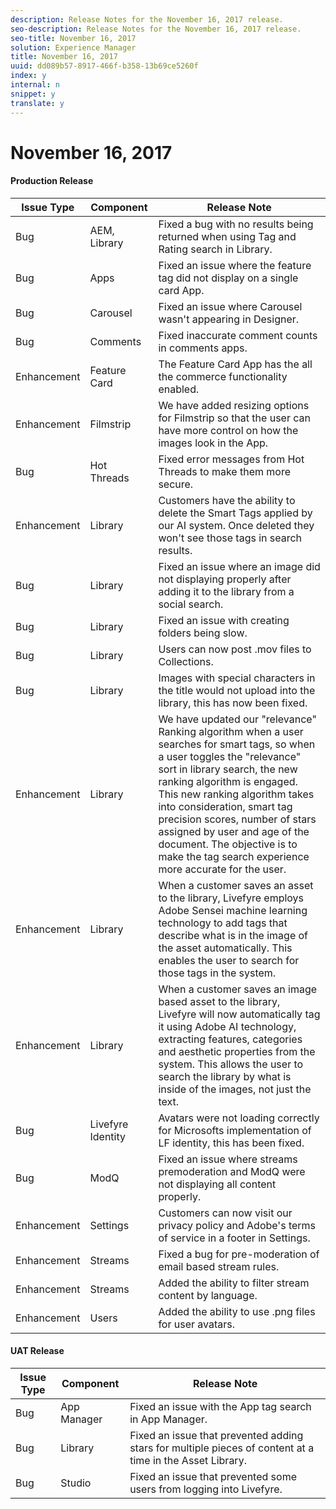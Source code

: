 ```yaml
---
description: Release Notes for the November 16, 2017 release.
seo-description: Release Notes for the November 16, 2017 release.
seo-title: November 16, 2017
solution: Experience Manager
title: November 16, 2017
uuid: dd089b57-8917-466f-b358-13b69ce5260f
index: y
internal: n
snippet: y
translate: y
---
```


# November 16, 2017


#### Production Release
|  **Issue Type** | **Component** | **Release Note** |
|---|---|---|
| Bug |AEM, Library |Fixed a bug with no results being returned when using Tag and Rating search in Library. |
| Bug |Apps |Fixed an issue where the feature tag did not display on a single card App. |
| Bug |Carousel |Fixed an issue where Carousel wasn't appearing in Designer. |
| Bug |Comments |Fixed inaccurate comment counts in comments apps. |
| Enhancement |Feature Card |The Feature Card App has the all the commerce functionality enabled. |
| Enhancement |Filmstrip |We have added resizing options for Filmstrip so that the user can have more control on how the images look in the App. |
| Bug |Hot Threads |Fixed error messages from Hot Threads to make them more secure. |
| Enhancement |Library |Customers have the ability to delete the Smart Tags applied by our AI system. Once deleted they won't see those tags in search results. |
| Bug |Library |Fixed an issue where an image did not displaying properly after adding it to the library from a social search. |
| Bug |Library |Fixed an issue with creating folders being slow. |
| Bug |Library |Users can now post .mov files to Collections. |
| Bug |Library |Images with special characters in the title would not upload into the library, this has now been fixed. |
| Enhancement |Library |We have updated our "relevance" Ranking algorithm when a user searches for smart tags, so when a user toggles the "relevance" sort in library search, the new ranking algorithm is engaged. This new ranking algorithm takes into consideration, smart tag precision scores, number of stars assigned by user and age of the document. The objective is to make the tag search experience more accurate for the user. |
| Enhancement |Library |When a customer saves an asset to the library, Livefyre employs Adobe Sensei machine learning technology to add tags that describe what is in the image of the asset automatically. This enables the user to search for those tags in the system. |
| Enhancement |Library |When a customer saves an image based asset to the library, Livefyre will now automatically tag it using Adobe AI technology, extracting features, categories and aesthetic properties from the system. This allows the user to search the library by what is inside of the images, not just the text. |
| Bug |Livefyre Identity |Avatars were not loading correctly for Microsofts implementation of LF identity, this has been fixed. |
| Bug |ModQ |Fixed an issue where streams premoderation and ModQ were not displaying all content properly. |
| Enhancement |Settings |Customers can now visit our privacy policy and Adobe's terms of service in a footer in Settings. |
| Enhancement |Streams |Fixed a bug for pre-moderation of email based stream rules. |
| Enhancement |Streams |Added the ability to filter stream content by language. |
| Enhancement |Users |Added the ability to use .png files for user avatars. |


#### UAT Release
|  **Issue Type** | **Component** | **Release Note** |
|---|---|---|
| Bug |App Manager |Fixed an issue with the App tag search in App Manager. |
| Bug |Library |Fixed an issue that prevented adding stars for multiple pieces of content at a time in the Asset Library. |
| Bug |Studio |Fixed an issue that prevented some users from logging into Livefyre. |

